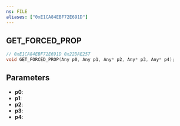 ```yaml
---
ns: FILE
aliases: ["0xE1CA84EBF72E691D"]
---
```

## GET_FORCED_PROP

```c
// 0xE1CA84EBF72E691D 0x22DAE257
void GET_FORCED_PROP(Any p0, Any p1, Any* p2, Any* p3, Any* p4);
```

## Parameters
* **p0**: 
* **p1**: 
* **p2**: 
* **p3**: 
* **p4**: 

